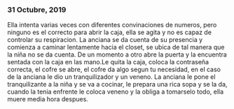 ### 31 Octubre, 2019

Ella intenta varias veces con diferentes convinaciones de numeros, pero ninguno es el correcto para abrir la caja, ella se agita y no es capaz de controlar su respiracion. La anciana se da cuenta de su presencia y comienza a caminar lentamente hacia el closet, se ubica de tal manera que la niña no se da cuenta. De un momento a  otro abre la puerta y la encuentra sentada con la caja en las mano.Le quita la caja, coloca la contraseña correcta, el cofre se abre, el cofre da algo segun tu necesidad, en el caso de la anciana le dio un tranquilizador y un veneno. La anciana le pone el tranquilizante a la niña y se va a cocinar, le prepara una rica sopa y se la da, cuando la tenia enfrente le coloca veneno y la obliga a tomarselo todo, ella muere media hora despues.

